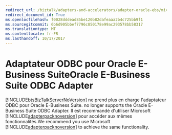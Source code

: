 ```yaml
---
redirect_url: /biztalk/adapters-and-accelerators/adapter-oracle-ebs/microsoft-biztalk-adapter-for-oracle-e-business-suite-documentation
redirect_document_id: True
ms.openlocfilehash: f0028dddead85be120b82dafeaaa2b4c725bb9f1
ms.sourcegitcommit: 6b6d905bbef7796c850178e99ac293578bb58317
ms.translationtype: MT
ms.contentlocale: fr-FR
ms.lasthandoff: 10/17/2017
---
```

# <a name="oracle-e-business-suite-odbc-adapter"></a><span data-ttu-id="320e3-101">Adaptateur ODBC pour Oracle E-Business Suite</span><span class="sxs-lookup"><span data-stu-id="320e3-101">Oracle E-Business Suite ODBC Adapter</span></span>

[!INCLUDE[btsBizTalkServerNoVersion](../includes/btsbiztalkservernoversion-md.md)]<span data-ttu-id="320e3-102"> ne prend plus en charge l'adaptateur ODBC pour Oracle E-Business Suite.</span><span class="sxs-lookup"><span data-stu-id="320e3-102"> no longer supports the Oracle E-Business Suite ODBC Adapter.</span></span> <span data-ttu-id="320e3-103">Il est recommandé d'utiliser Microsoft [!INCLUDE[adapterpacknoversion](../includes/adapterpacknoversion-md.md)] pour accéder aux mêmes fonctionnalités.</span><span class="sxs-lookup"><span data-stu-id="320e3-103">We recommend you use Microsoft [!INCLUDE[adapterpacknoversion](../includes/adapterpacknoversion-md.md)] to achieve the same functionality.</span></span>  
